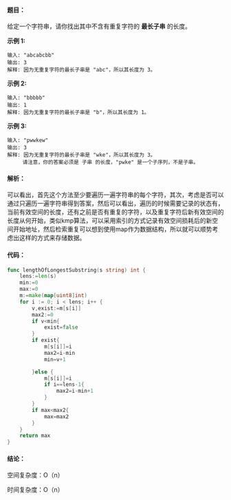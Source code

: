 #### 题目：

给定一个字符串，请你找出其中不含有重复字符的 **最长子串** 的长度。

**示例 1:**

```
输入: "abcabcbb"
输出: 3 
解释: 因为无重复字符的最长子串是 "abc"，所以其长度为 3。
```

**示例 2:**

```
输入: "bbbbb"
输出: 1
解释: 因为无重复字符的最长子串是 "b"，所以其长度为 1。
```

**示例 3:**

```
输入: "pwwkew"
输出: 3
解释: 因为无重复字符的最长子串是 "wke"，所以其长度为 3。
     请注意，你的答案必须是 子串 的长度，"pwke" 是一个子序列，不是子串。
```

#### 解析：

可以看出，首先这个方法至少要遍历一遍字符串的每个字符，其次，考虑是否可以通过只遍历一遍字符串得到答案，然后可以看出，遍历的时候需要记录的状态有，当前有效空间的长度，还有之前是否有重复的字符，以及重复字符后新有效空间的长度从何开始，类似kmp算法，可以采用索引的方式记录有效空间损耗后的新空间开始地址，然后检索重复可以想到使用map作为数据结构，所以就可以顺势考虑出这样的方式来存储数据。

#### 代码：

```go
func lengthOfLongestSubstring(s string) int {
	lens:=len(s)
	min:=0
	max:=0
	m:=make(map[uint8]int)
	for i := 0; i < lens; i++ {
		v,exist:=m[s[i]]
		max2:=0
		if v<min{
			exist=false
		}
		if exist{
			m[s[i]]=i
			max2=i-min
			min=v+1

		}else {
			m[s[i]]=i
			if i==lens-1{
				max2=i-min+1
			}
		}
		if max<max2{
			max=max2
		}
	}
	return max
}

```

#### 结论：

空间复杂度：O（n）

时间复杂度：O（n）